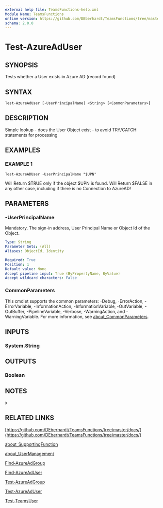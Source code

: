 ```yaml
---
external help file: TeamsFunctions-help.xml
Module Name: TeamsFunctions
online version: https://github.com/DEberhardt/TeamsFunctions/tree/master/docs/
schema: 2.0.0
---
```


# Test-AzureAdUser

## SYNOPSIS
Tests whether a User exists in Azure AD (record found)

## SYNTAX

```
Test-AzureAdUser [-UserPrincipalName] <String> [<CommonParameters>]
```

## DESCRIPTION
Simple lookup - does the User Object exist - to avoid TRY/CATCH statements for processing

## EXAMPLES

### EXAMPLE 1
```
Test-AzureADUser -UserPrincipalName "$UPN"
```

Will Return $TRUE only if the object $UPN is found.
Will Return $FALSE in any other case, including if there is no Connection to AzureAD!

## PARAMETERS

### -UserPrincipalName
Mandatory.
The sign-in address, User Principal Name or Object Id of the Object.

```yaml
Type: String
Parameter Sets: (All)
Aliases: ObjectId, Identity

Required: True
Position: 1
Default value: None
Accept pipeline input: True (ByPropertyName, ByValue)
Accept wildcard characters: False
```

### CommonParameters
This cmdlet supports the common parameters: -Debug, -ErrorAction, -ErrorVariable, -InformationAction, -InformationVariable, -OutVariable, -OutBuffer, -PipelineVariable, -Verbose, -WarningAction, and -WarningVariable. For more information, see [about_CommonParameters](http://go.microsoft.com/fwlink/?LinkID=113216).

## INPUTS

### System.String
## OUTPUTS

### Boolean
## NOTES
x

## RELATED LINKS

[https://github.com/DEberhardt/TeamsFunctions/tree/master/docs/](https://github.com/DEberhardt/TeamsFunctions/tree/master/docs/)

[about_SupportingFunction]()

[about_UserManagement]()

[Find-AzureAdGroup]()

[Find-AzureAdUser]()

[Test-AzureAdGroup]()

[Test-AzureAdUser]()

[Test-TeamsUser]()

